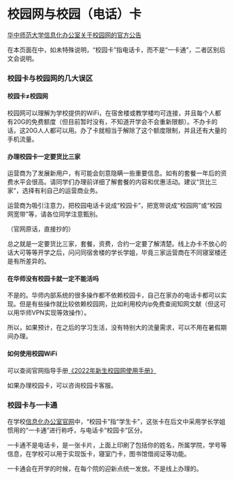 # 校园网与校园（电话）卡
[华中师范大学信息化办公室关于校园网的官方公告](https://nisc.ccnu.edu.cn/info/1071/2738.htm)

在本页面在中，如未特殊说明，“校园卡”指电话卡，而不是“一卡通”，二者区别后文会说明。

### 校园卡与校园网的几大误区
#### 校园卡≠校园网
校园网可以理解为学校提供的WiFi，在宿舍楼或教学楼均可连接，并且每个人都有20G的免费额度（但目前暂时没有，不知道开学会不会重新限额）。不办卡的话，这20G人人都可以用。办了卡就相当于解除了这个额度限制，并且还有大量的手机流量。

#### 办理校园卡一定要货比三家
运营商为了发展新用户，有可能会刻意隐瞒一些重要信息。如有的套餐一年后的资费水平会很高。请同学们办理前详细了解套餐的内容和优惠活动。建议“货比三家”，选择有利自己的运营商业务。

运营商为吸引注意力，把校园电话卡说成“校园卡”，把宽带说成“校园网”或“校园网宽带”等，请各位同学注意甄别。

（官网原话，直接抄的）

总之就是一定要货比三家，套餐，资费，合约一定要了解清楚。线上办卡不放心的话大可等等开学之后，问问同宿舍楼的学长学姐，毕竟三家运营商在不同寝室楼还是有所差异的。

#### 在华师没有校园卡就一定不能活吗
不是的。华师内部系统的很多操作都不依赖校园卡，自己在家办的电话卡都可以实现。但是有些操作就比较依赖校园网，比如利用校内ip免费查阅知网文献（但这可以用华师VPN实现等效操作）。

所以，如果预计，在之后的学习生活，没有特别大的流量需求，可以不用在暑假期间办理。

#### 如何使用校园WiFi
可以查阅官网指导手册[《2022年新生校园网使用手册》](https://nisc.ccnu.edu.cn/info/1071/3577.htm)

如果办理校园卡，可以咨询校园卡客服。

### 校园卡与一卡通
在学校[信息化办公室官网](https://nisc.ccnu.edu.cn/fwzn/ggfwpt.htm)中，“校园卡”指“学生卡”，这张卡在后文中采用学长学姐惯用的“一卡通”进行称呼，与电话卡“校园卡”区分。

一卡通不是电话卡，是一张卡片，上面上印刷了包括你的姓名，所属学院，学号等信息，在学校可以用于实现饭卡，寝室门卡，图书馆借阅证等功能。

一卡通会在开学的时候，在每个院的迎新点统一发放。不是线上办理的。
